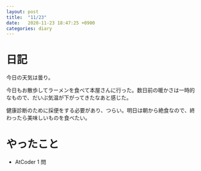 ```yaml
---
layout: post
title:  "11/23"
date:   2020-11-23 18:47:25 +0900
categories: diary
---
```

# 日記

今日の天気は曇り。

今日もお散歩してラーメンを食べて本屋さんに行った。数日前の暖かさは一時的なもので、だいぶ気温が下がってきたなあと感じた。

健康診断のために採便をする必要があり、つらい。明日は朝から絶食なので、終わったら美味しいものを食べたい。

# やったこと

- AtCoder 1 問